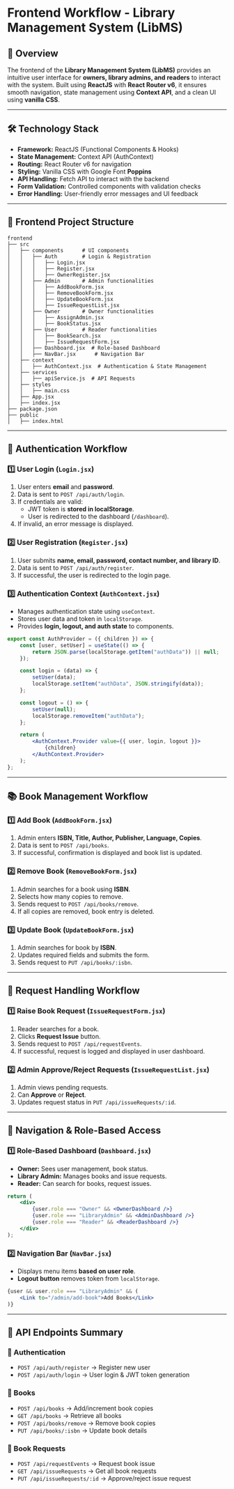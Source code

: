 # **Frontend Workflow - Library Management System (LibMS)**

## **📌 Overview**
The frontend of the **Library Management System (LibMS)** provides an intuitive user interface for **owners, library admins, and readers** to interact with the system. Built using **ReactJS** with **React Router v6**, it ensures smooth navigation, state management using **Context API**, and a clean UI using **vanilla CSS**.

---

## **🛠️ Technology Stack**
- **Framework:** ReactJS (Functional Components & Hooks)
- **State Management:** Context API (AuthContext)
- **Routing:** React Router v6 for navigation
- **Styling:** Vanilla CSS with Google Font **Poppins**
- **API Handling:** Fetch API to interact with the backend
- **Form Validation:** Controlled components with validation checks
- **Error Handling:** User-friendly error messages and UI feedback

---

## **📁 Frontend Project Structure**
```
frontend
├── src
│   ├── components      # UI components
│   │   ├── Auth        # Login & Registration
│   │   │   ├── Login.jsx
│   │   │   ├── Register.jsx
│   │   │   ├── OwnerRegister.jsx
│   │   ├── Admin       # Admin functionalities
│   │   │   ├── AddBookForm.jsx
│   │   │   ├── RemoveBookForm.jsx
│   │   │   ├── UpdateBookForm.jsx
│   │   │   ├── IssueRequestList.jsx
│   │   ├── Owner       # Owner functionalities
│   │   │   ├── AssignAdmin.jsx
│   │   │   ├── BookStatus.jsx
│   │   ├── User        # Reader functionalities
│   │   │   ├── BookSearch.jsx
│   │   │   ├── IssueRequestForm.jsx
│   │   ├── Dashboard.jsx  # Role-based Dashboard
│   │   ├── NavBar.jsx      # Navigation Bar
│   ├── context
│   │   ├── AuthContext.jsx  # Authentication & State Management
│   ├── services
│   │   ├── apiService.js  # API Requests
│   ├── styles
│   │   ├── main.css
│   ├── App.jsx
│   ├── index.jsx
├── package.json
├── public
│   ├── index.html
```

---

## **🔐 Authentication Workflow**
### **1️⃣ User Login (`Login.jsx`)**
1. User enters **email** and **password**.
2. Data is sent to `POST /api/auth/login`.
3. If credentials are valid:
   - JWT token is **stored in localStorage**.
   - User is redirected to the dashboard (`/dashboard`).
4. If invalid, an error message is displayed.

### **2️⃣ User Registration (`Register.jsx`)**
1. User submits **name, email, password, contact number, and library ID**.
2. Data is sent to `POST /api/auth/register`.
3. If successful, the user is redirected to the login page.

### **3️⃣ Authentication Context (`AuthContext.jsx`)**
- Manages authentication state using `useContext`.
- Stores user data and token in `localStorage`.
- Provides **login, logout, and auth state** to components.

```jsx
export const AuthProvider = ({ children }) => {
    const [user, setUser] = useState(() => {
        return JSON.parse(localStorage.getItem("authData")) || null;
    });

    const login = (data) => {
        setUser(data);
        localStorage.setItem("authData", JSON.stringify(data));
    };

    const logout = () => {
        setUser(null);
        localStorage.removeItem("authData");
    };

    return (
        <AuthContext.Provider value={{ user, login, logout }}>
            {children}
        </AuthContext.Provider>
    );
};
```

---

## **📚 Book Management Workflow**
### **1️⃣ Add Book (`AddBookForm.jsx`)**
1. Admin enters **ISBN, Title, Author, Publisher, Language, Copies**.
2. Data is sent to `POST /api/books`.
3. If successful, confirmation is displayed and book list is updated.

### **2️⃣ Remove Book (`RemoveBookForm.jsx`)**
1. Admin searches for a book using **ISBN**.
2. Selects how many copies to remove.
3. Sends request to `POST /api/books/remove`.
4. If all copies are removed, book entry is deleted.

### **3️⃣ Update Book (`UpdateBookForm.jsx`)**
1. Admin searches for book by **ISBN**.
2. Updates required fields and submits the form.
3. Sends request to `PUT /api/books/:isbn`.

---

## **📑 Request Handling Workflow**
### **1️⃣ Raise Book Request (`IssueRequestForm.jsx`)**
1. Reader searches for a book.
2. Clicks **Request Issue** button.
3. Sends request to `POST /api/requestEvents`.
4. If successful, request is logged and displayed in user dashboard.

### **2️⃣ Admin Approve/Reject Requests (`IssueRequestList.jsx`)**
1. Admin views pending requests.
2. Can **Approve** or **Reject**.
3. Updates request status in `PUT /api/issueRequests/:id`.

---

## **📌 Navigation & Role-Based Access**
### **1️⃣ Role-Based Dashboard (`Dashboard.jsx`)**
- **Owner:** Sees user management, book status.
- **Library Admin:** Manages books and issue requests.
- **Reader:** Can search for books, request issues.

```jsx
return (
    <div>
        {user.role === "Owner" && <OwnerDashboard />}
        {user.role === "LibraryAdmin" && <AdminDashboard />}
        {user.role === "Reader" && <ReaderDashboard />}
    </div>
);
```

### **2️⃣ Navigation Bar (`NavBar.jsx`)**
- Displays menu items **based on user role**.
- **Logout button** removes token from `localStorage`.

```jsx
{user && user.role === "LibraryAdmin" && (
    <Link to="/admin/add-book">Add Books</Link>
)}
```

---

## **🔗 API Endpoints Summary**
### **🔹 Authentication**
- `POST /api/auth/register` → Register new user
- `POST /api/auth/login` → User login & JWT token generation

### **🔹 Books**
- `POST /api/books` → Add/increment book copies
- `GET /api/books` → Retrieve all books
- `POST /api/books/remove` → Remove book copies
- `PUT /api/books/:isbn` → Update book details

### **🔹 Book Requests**
- `POST /api/requestEvents` → Request book issue
- `GET /api/issueRequests` → Get all book requests
- `PUT /api/issueRequests/:id` → Approve/reject issue request
